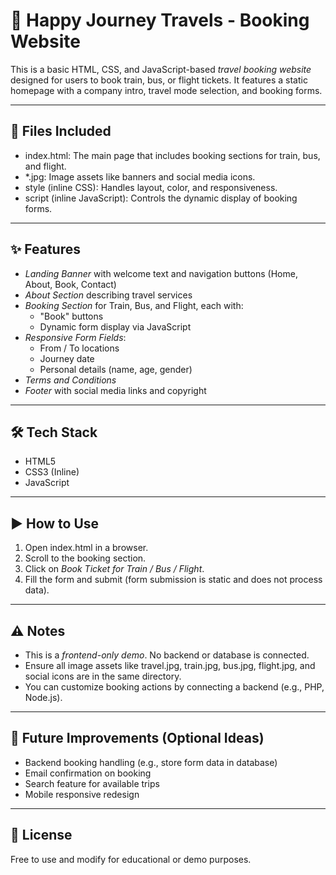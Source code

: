 
# 🧳 Happy Journey Travels - Booking Website

This is a basic HTML, CSS, and JavaScript-based *travel booking website* designed for users to book train, bus, or flight tickets. It features a static homepage with a company intro, travel mode selection, and booking forms.

---

## 📂 Files Included

- index.html: The main page that includes booking sections for train, bus, and flight.
- *.jpg: Image assets like banners and social media icons.
- style (inline CSS): Handles layout, color, and responsiveness.
- script (inline JavaScript): Controls the dynamic display of booking forms.

---

## ✨ Features

- *Landing Banner* with welcome text and navigation buttons (Home, About, Book, Contact)
- *About Section* describing travel services
- *Booking Section* for Train, Bus, and Flight, each with:
  - "Book" buttons
  - Dynamic form display via JavaScript
- *Responsive Form Fields*:
  - From / To locations
  - Journey date
  - Personal details (name, age, gender)
- *Terms and Conditions*
- *Footer* with social media links and copyright

---

## 🛠️ Tech Stack

- HTML5
- CSS3 (Inline)
- JavaScript 

---

## ▶️ How to Use

1. Open index.html in a browser.
2. Scroll to the booking section.
3. Click on *Book Ticket for Train / Bus / Flight*.
4. Fill the form and submit (form submission is static and does not process data).

---

## ⚠️ Notes

- This is a *frontend-only demo*. No backend or database is connected.
- Ensure all image assets like travel.jpg, train.jpg, bus.jpg, flight.jpg, and social icons are in the same directory.
- You can customize booking actions by connecting a backend (e.g., PHP, Node.js).

---

## 🧩 Future Improvements (Optional Ideas)

- Backend booking handling (e.g., store form data in database)
- Email confirmation on booking
- Search feature for available trips
- Mobile responsive redesign

---

## 📄 License

Free to use and modify for educational or demo purposes.


